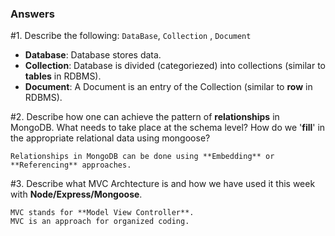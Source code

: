 ### Answers

#1. Describe the following: `DataBase`, `Collection` , `Document`

  *   **Database**: Database stores data.
  *   **Collection**: Database is divided (categoriezed) into collections (similar to __tables__ in RDBMS).
  *   **Document**: A Document is an entry of the Collection (similar to __row__ in RDBMS).

#2. Describe how one can achieve the pattern of __relationships__ in MongoDB. What needs to take place at the schema level? How do we '__fill__' in the appropriate relational data using mongoose?

    Relationships in MongoDB can be done using **Embedding** or **Referencing** approaches.

#3. Describe what MVC Archtecture is and how we have used it this week with **Node/Express/Mongoose**.

    MVC stands for **Model View Controller**.
    MVC is an approach for organized coding.